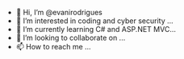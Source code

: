 - 👋 Hi, I’m @evanirodrigues
- 👀 I’m interested in coding and cyber security ...
- 🌱 I’m currently learning C# and ASP.NET MVC...
- 💞️ I’m looking to collaborate on ...
- 📫 How to reach me ...

<!---
evanirodrigues/evanirodrigues is a ✨ special ✨ repository because its `README.md` (this file) appears on your GitHub profile.
You can click the Preview link to take a look at your changes.
--->
